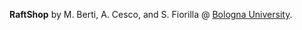 **RaftShop**
by
<a rel="author"> M. Berti</a>, <a rel="author">A. Cesco</a>, and <a rel="author"> S. Fiorilla</a>
@
[Bologna University](http://www.unibo.it/en/homepage).
